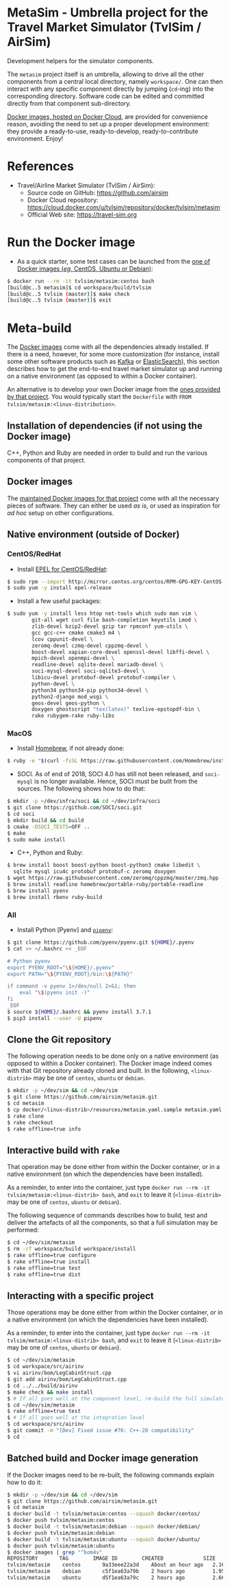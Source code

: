 MetaSim - Umbrella project for the Travel Market Simulator (TvlSim / AirSim)
============================================================================

Development helpers for the simulator components.

The `metasim` project itself is an umbrella, allowing to drive all
the other components from a central local directory, namely `workspace/`.
One can then interact with any specific component directly by jumping
(`cd`-ing) into the corresponding directory. Software code can be edited
and committed directly from that component sub-directory.

[Docker images, hosted on Docker Cloud](https://cloud.docker.com/u/tvlsim/repository/docker/tvlsim/metasim),
are provided for convenience reason, avoiding the need to set up
a proper development environment: they provide a ready-to-use,
ready-to-develop, ready-to-contribute environment. Enjoy!

# References
* Travel/Airline Market Simulator (TvlSim / AirSim):
  + Source code on GitHub: https://github.com/airsim
  + Docker Cloud repository: https://cloud.docker.com/u/tvlsim/repository/docker/tvlsim/metasim
  + Official Web site: https://travel-sim.org

# Run the Docker image
* As a quick starter, some test cases can be launched from the
  [one of Docker images (_eg_, CentOS, Ubuntu or Debian)](docker/):
```bash
$ docker run --rm -it tvlsim/metasim:centos bash
[build@c..5 metasim]$ cd workspace/build/tvlsim
[build@c..5 tvlsim (master)]$ make check
[build@c..5 tvlsim (master)]$ exit
```

# Meta-build
The [Docker images](https://cloud.docker.com/u/tvlsim/repository/docker/tvlsim/metasim)
come with all the dependencies already installed. If there is a need,
however, for some more customization (for instance, install some
other software products such as [Kafka](https://kafka.apache.org) or
[ElasticSearch](http://elasticsearch.com)), this section describes
how to get the end-to-end travel market simulator up
and running on a native environment (as opposed to within
a Docker container).

An alternative is to develop your own Docker image from the
[ones provided by that project](https://cloud.docker.com/u/tvlsim/repository/docker/tvlsim/metasim).
You would typically start the `Dockerfile` with
`FROM tvlsim/metasim:<linux-distribution>`.

## Installation of dependencies (if not using the Docker image)
C++, Python and Ruby are needed in order to build
and run the various components of that project.

## Docker images
The [maintained Docker images for that project](docker/)
come with all the necessary pieces of software. They can either be used
_as is_, or used as inspiration for _ad hoc_ setup on other configurations.

## Native environment (outside of Docker)

### CentOS/RedHat
* Install [EPEL for CentOS/RedHat](https://fedoraproject.org/wiki/EPEL):
```bash
$ sudo rpm --import http://mirror.centos.org/centos/RPM-GPG-KEY-CentOS-7
$ sudo yum -y install epel-release
```

* Install a few useful packages:
```bash
$ sudo yum -y install less htop net-tools which sudo man vim \
        git-all wget curl file bash-completion keyutils Lmod \
        zlib-devel bzip2-devel gzip tar rpmconf yum-utils \
        gcc gcc-c++ cmake cmake3 m4 \
		lcov cppunit-devel \
        zeromq-devel czmq-devel cppzmq-devel \
        boost-devel xapian-core-devel openssl-devel libffi-devel \
        mpich-devel openmpi-devel \
        readline-devel sqlite-devel mariadb-devel \
        soci-mysql-devel soci-sqlite3-devel \
        libicu-devel protobuf-devel protobuf-compiler \
        python-devel \
        python34 python34-pip python34-devel \
        python2-django mod_wsgi \
        geos-devel geos-python \
        doxygen ghostscript "tex(latex)" texlive-epstopdf-bin \
		rake rubygem-rake ruby-libs
```

### MacOS
* Install [Homebrew](https://brew.sh), if not already done:
```bash
$ ruby -e "$(curl -fsSL https://raw.githubusercontent.com/Homebrew/install/master/install)"
```

* SOCI. As of end of 2018, SOCI 4.0 has still not been released,
  and `soci-mysql` is no longer available. Hence, SOCI must be built
  from the sources. The following shows how to do that:
```bash
$ mkdir -p ~/dev/infra/soci && cd ~/dev/infra/soci
$ git clone https://github.com/SOCI/soci.git
$ cd soci
$ mkdir build && cd build
$ cmake -DSOCI_TESTS=OFF ..
$ make
$ sudo make install
```

* C++, Python and Ruby:
```bash
$ brew install boost boost-python boost-python3 cmake libedit \
  sqlite mysql icu4c protobuf protobuf-c zeromq doxygen
$ wget https://raw.githubusercontent.com/zeromq/cppzmq/master/zmq.hpp -O /usr/local/include/zmq.hpp
$ brew install readline homebrew/portable-ruby/portable-readline
$ brew install pyenv
$ brew install rbenv ruby-build
```

### All
* Install Python [Pyenv] and [`pipenv`](https://pipenv.readthedocs.io):
```bash
$ git clone https://github.com/pyenv/pyenv.git ${HOME}/.pyenv
$ cat >> ~/.bashrc << _EOF

# Python pyenv
export PYENV_ROOT="\${HOME}/.pyenv"
export PATH="\${PYENV_ROOT}/bin:\${PATH}"

if command -v pyenv 1>/dev/null 2>&1; then
    eval "\$(pyenv init -)"
fi
_EOF
$ source ${HOME}/.bashrc && pyenv install 3.7.1
$ pip3 install --user -U pipenv
```

## Clone the Git repository
The following operation needs to be done only on a native environment (as
opposed to within a Docker container).
The Docker image indeed comes with that Git repository already cloned and built.
In the following, `<linux-distrib>` may be one of `centos`, `ubuntu` or `debian`.
```bash
$ mkdir -p ~/dev/sim && cd ~/dev/sim
$ git clone https://github.com/airsim/metasim.git
$ cd metasim
$ cp docker/<linux-distrib>/resources/metasim.yaml.sample metasim.yaml
$ rake clone
$ rake checkout
$ rake offline=true info
```

## Interactive build with `rake`
That operation may be done either from within the Docker container,
or in a native environment (on which the dependencies have been installed).

As a reminder, to enter into the container, just type
`docker run --rm -it tvlsim/metasim:<linux-distrib> bash`, and `exit`
to leave it (`<linux-distrib>` may be one of `centos`, `ubuntu` or `debian`).

The following sequence of commands describes how to build, test and deliver
the artefacts of all the components, so that a full simulation may be performed:
```bash
$ cd ~/dev/sim/metasim
$ rm -rf workspace/build workspace/install
$ rake offline=true configure
$ rake offline=true install
$ rake offline=true test
$ rake offline=true dist
```

## Interacting with a specific project
Those operations may be done either from within the Docker container,
or in a native environment (on which the dependencies have been installed).

As a reminder, to enter into the container, just type
`docker run --rm -it tvlsim/metasim:<linux-distrib> bash`, and `exit`
to leave it (`<linux-distrib>` may be one of `centos`, `ubuntu` or `debian`).

```bash
$ cd ~/dev/sim/metasim
$ cd workspace/src/airinv
$ vi airinv/bom/LegCabinStruct.cpp
$ git add airinv/bom/LegCabinStruct.cpp
$ cd ../../build/airinv
$ make check && make install
$ # If all goes well at the component level, re-build the full simulator
$ cd ~/dev/sim/metasim
$ rake offline=true test
$ # If all goes well at the integration level
$ cd workspace/src/airinv
$ git commit -m "[Dev] Fixed issue #76: C++-20 compatibility"
$ cd -
```

## Batched build and Docker image generation
If the Docker images need to be re-built, the following commands explain
how to do it:
```bash
$ mkdir -p ~/dev/sim && cd ~/dev/sim
$ git clone https://github.com/airsim/metasim.git
$ cd metasim
$ docker build -t tvlsim/metasim:centos --squash docker/centos/
$ docker push tvlsim/metasim:centos
$ docker build -t tvlsim/metasim:debian --squash docker/debian/
$ docker push tvlsim/metasim:debian
$ docker build -t tvlsim/metasim:ubuntu --squash docker/ubuntu/
$ docker push tvlsim/metasim:ubuntu
$ docker images | grep "^bom4v"
REPOSITORY       TAG        IMAGE ID        CREATED             SIZE
tvlsim/metasim    centos       9a33eee22a3d    About an hour ago   2.16GB
tvlsim/metasim    debian       c5f1ea63a79b    2 hours ago         1.95GB
tvlsim/metasim    ubuntu       d5f1ea63a79c    2 hours ago         2.66GB
```

